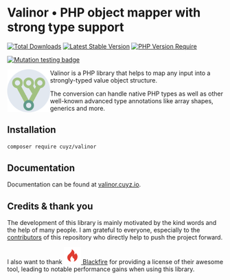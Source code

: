 Valinor • PHP object mapper with strong type support
====================================================

[![Total Downloads](https://poser.pugx.org/cuyz/valinor/downloads)][link-packagist]
[![Latest Stable Version](https://poser.pugx.org/cuyz/valinor/v)][link-packagist]
[![PHP Version Require](https://poser.pugx.org/cuyz/valinor/require/php)][link-packagist]

[![Mutation testing badge](https://img.shields.io/endpoint?style=flat&url=https%3A%2F%2Fbadge-api.stryker-mutator.io%2Fgithub.com%2FCuyZ%2FValinor%2Fmaster)](https://dashboard.stryker-mutator.io/reports/github.com/CuyZ/Valinor/master)

<img src="docs/pages/img/valinor-logo.svg" align="left" width="100"/>

Valinor is a PHP library that helps to map any input into a strongly-typed value
object structure.

The conversion can handle native PHP types as well as other well-known advanced
type annotations like array shapes, generics and more.

## Installation

```bash
composer require cuyz/valinor
```

## Documentation

Documentation can be found at [valinor.cuyz.io](https://valinor.cuyz.io).

## Credits & thank you

The development of this library is mainly motivated by the kind words and the
help of many people. I am grateful to everyone, especially to the [contributors]
of this repository who directly help to push the project forward.

I also want to thank
[![blackfire-logo] Blackfire](https://www.blackfire.io/?utm_source=valinor&utm_medium=readme&utm_campaign=free-open-source)
for providing a license of their awesome tool, leading to notable performance
gains when using this library.

[link-packagist]: https://packagist.org/packages/cuyz/valinor

[contributors]: https://github.com/CuyZ/Valinor/graphs/contributors

[blackfire-logo]: docs/pages/img/blackfire-logo.svg "Blackfire logo"
